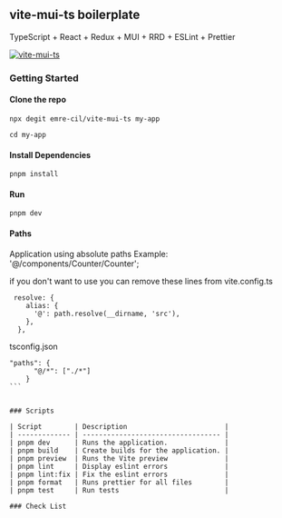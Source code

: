 ## vite-mui-ts boilerplate

TypeScript + React + Redux + MUI + RRD + ESLint + Prettier

[![vite-mui-ts](https://iili.io/HY1orrl.md.png)](https://freeimage.host/i/HY1orrl)

### Getting Started

#### Clone the repo

```
npx degit emre-cil/vite-mui-ts my-app
```

```
cd my-app
```

#### Install Dependencies

```
pnpm install
```

#### Run

```
pnpm dev
```

#### Paths

Application using absolute paths
Example: '@/components/Counter/Counter';

if you don't want to use you can remove these lines from
vite.config.ts

```
 resolve: {
    alias: {
      '@': path.resolve(__dirname, 'src'),
    },
  },
```

tsconfig.json

````
"paths": {
      "@/*": ["./*"]
    }
```


### Scripts

| Script        | Description                        |
| ------------- | ---------------------------------- |
| pnpm dev      | Runs the application.              |
| pnpm build    | Create builds for the application. |
| pnpm preview  | Runs the Vite preview              |
| pnpm lint     | Display eslint errors              |
| pnpm lint:fix | Fix the eslint errors              |
| pnpm format   | Runs prettier for all files        |
| pnpm test     | Run tests                          |

### Check List
````
